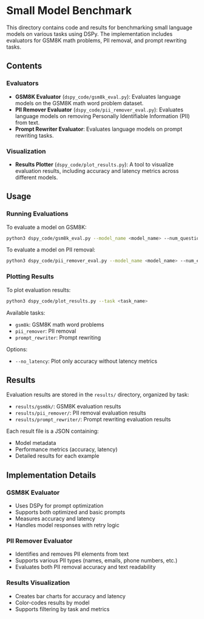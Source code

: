 # Small Model Benchmark

This directory contains code and results for benchmarking small language models on various tasks using DSPy. The implementation includes evaluators for GSM8K math problems, PII removal, and prompt rewriting tasks.

## Contents

### Evaluators

- **GSM8K Evaluator** (`dspy_code/gsm8k_eval.py`): Evaluates language models on the GSM8K math word problem dataset.
- **PII Remover Evaluator** (`dspy_code/pii_remover_eval.py`): Evaluates language models on removing Personally Identifiable Information (PII) from text.
- **Prompt Rewriter Evaluator**: Evaluates language models on prompt rewriting tasks.

### Visualization

- **Results Plotter** (`dspy_code/plot_results.py`): A tool to visualize evaluation results, including accuracy and latency metrics across different models.

## Usage

### Running Evaluations

To evaluate a model on GSM8K:
```bash
python3 dspy_code/gsm8k_eval.py --model_name <model_name> --num_questions <number>
```

To evaluate a model on PII removal:
```bash
python3 dspy_code/pii_remover_eval.py --model_name <model_name> --num_examples <number>
```

### Plotting Results

To plot evaluation results:
```bash
python3 dspy_code/plot_results.py --task <task_name>
```

Available tasks:
- `gsm8k`: GSM8K math word problems
- `pii_remover`: PII removal
- `prompt_rewriter`: Prompt rewriting

Options:
- `--no_latency`: Plot only accuracy without latency metrics

## Results

Evaluation results are stored in the `results/` directory, organized by task:
- `results/gsm8k/`: GSM8K evaluation results
- `results/pii_remover/`: PII removal evaluation results
- `results/prompt_rewriter/`: Prompt rewriting evaluation results

Each result file is a JSON containing:
- Model metadata
- Performance metrics (accuracy, latency)
- Detailed results for each example

## Implementation Details

### GSM8K Evaluator
- Uses DSPy for prompt optimization
- Supports both optimized and basic prompts
- Measures accuracy and latency
- Handles model responses with retry logic

### PII Remover Evaluator
- Identifies and removes PII elements from text
- Supports various PII types (names, emails, phone numbers, etc.)
- Evaluates both PII removal accuracy and text readability

### Results Visualization
- Creates bar charts for accuracy and latency
- Color-codes results by model
- Supports filtering by task and metrics 